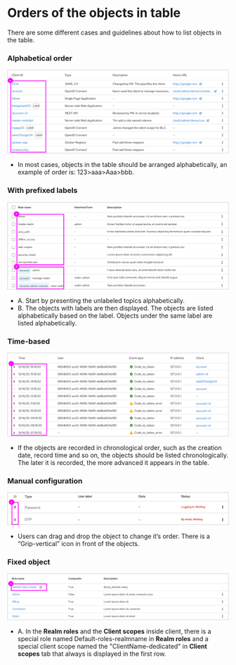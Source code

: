 # Orders of the objects in table

There are some different cases and guidelines about how to list objects in the table.

### Alphabetical order
![Alphabetical](./images/OrderAlphabetical.png)
  * In most cases, objects in the table should be arranged alphabetically, an example of order is: 123>aaa>Aaa>bbb.



### With prefixed labels
![Alphabetical](./images/OrderPrefixLabel.png)
  * A. Start by presenting the unlabeled topics alphabetically.
  * B. The objects with labels are then displayed. The objects are listed alphabetically based on the label. Objects under the same label are listed alphabetically.



### Time-based
![Time-based](./images/OrderTimeBased.png)
  * If the objects are recorded in chronological order, such as the creation date, record time and so on, the objects should be listed chronologically. The later it is recorded, the more advanced it appears in the table.



### Manual configuration
![Manual](./images/OrderManualConfig.png)
  * Users can drag and drop the object to change it’s order. There is a  “Grip-vertical” icon in front of the objects.



### Fixed object
![Fixed](./images/OrderFixed.png)
* A. In the **Realm roles** and the **Client scopes** inside client, there is a special role named Default-roles-realmname in **Realm roles** and a special client scope named the "ClientName-dedicated" in **Client scopes** tab that always is displayed in the first row.
